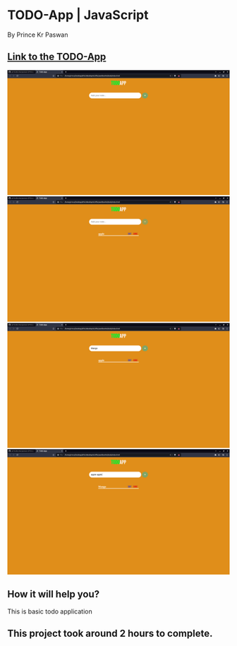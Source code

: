 # TODO-App | JavaScript

By Prince Kr Paswan

## [Link to the TODO-App](https://to-d-o.netlify.app/)

![Completed Website](./t1.png)
![](./t2.png)
![](./t3.png)
![](./t4.png)





## How it will help you?

This is basic todo application

## This project took around 2 hours to complete.